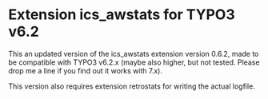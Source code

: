 # Extension ics_awstats for TYPO3 v6.2

This an updated version of the ics_awstats extension version 0.6.2, made to be compatible with TYPO3 v6.2.x (maybe also higher, but not tested. Please drop me a line if you find out it works with 7.x).

This version also requires extension retrostats for writing the actual logfile.


